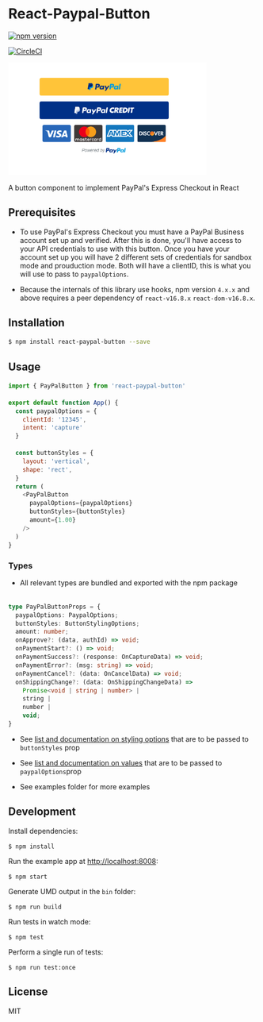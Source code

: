 # React-Paypal-Button

[![npm version](https://badge.fury.io/js/react-paypal-button.svg)](https://badge.fury.io/js/react-paypal-button)

[![CircleCI](https://circleci.com/gh/andrewangelle/react-paypal-button.svg?style=svg)](https://circleci.com/gh/andrewangelle/react-paypal-button)

<img src='paypalImage.png' width="400px" />

A button component to implement PayPal&#39;s Express Checkout in React

## Prerequisites

* To use PayPal's Express Checkout you must have a PayPal Business account set up and verified. After this is done, you'll have access to your API credentials to use with this button. Once you have your account set up you will have 2 different sets of credentials for sandbox mode and prouduction mode. Both will have a clientID, this is what you will use to pass to `paypalOptions`.

* Because the internals of this library use hooks, npm version `4.x.x` and above requires a peer dependency of  `react-v16.8.x`  `react-dom-v16.8.x`.

## Installation

```sh
$ npm install react-paypal-button --save
```

## Usage

```javascript
import { PayPalButton } from 'react-paypal-button'

export default function App() {
  const paypalOptions = {
    clientId: '12345',
    intent: 'capture'
  }

  const buttonStyles = {
    layout: 'vertical',
    shape: 'rect',
  }
  return (
    <PayPalButton
      paypalOptions={paypalOptions}
      buttonStyles={buttonStyles}
      amount={1.00}
    />
  )
}
```

### Types

* All relevant types are bundled and exported with the npm package

```typescript

type PayPalButtonProps = {
  paypalOptions: PaypalOptions;
  buttonStyles: ButtonStylingOptions;
  amount: number;
  onApprove?: (data, authId) => void;
  onPaymentStart?: () => void;
  onPaymentSuccess?: (response: OnCaptureData) => void;
  onPaymentError?: (msg: string) => void;
  onPaymentCancel?: (data: OnCancelData) => void;
  onShippingChange?: (data: OnShippingChangeData) =>
    Promise<void | string | number> |
    string |
    number |
    void;
}

```

* See [list and documentation on styling options](https://developer.paypal.com/docs/checkout/integration-features/customize-button/#color) that are to be passed to `buttonStyles` prop

* See [list and documentation on values](https://developer.paypal.com/docs/checkout/reference/customize-sdk/#query-parameters) that are to be passed to `paypalOptions`prop

* See examples folder for more examples

## Development

Install dependencies:

```
$ npm install
```

Run the example app at [http://localhost:8008](http://localhost:8008):

```
$ npm start
```

Generate UMD output in the `bin` folder:

```
$ npm run build
```

Run tests in watch mode:

```
$ npm test
```

Perform a single run of tests:

```
$ npm run test:once
```

## License

MIT
